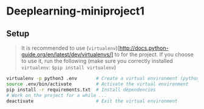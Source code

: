 # Deeplearning-miniproject1

## Setup

> It is recommended to use (`virtualenv`)[http://docs.python-guide.org/en/latest/dev/virtualenvs/] to for the project. If you choose to use it, run the following (make sure you correctly installed `virtualenv`: `$pip install virtualenv`)

```bash
virtualenv -p python3 .env       # Create a virtual environment (python3)
source .env/bin/activate         # Activate the virtual environment
pip install -r requirements.txt  # Install dependencies
# Work on the project for a while ...
deactivate                       # Exit the virtual environment
```


